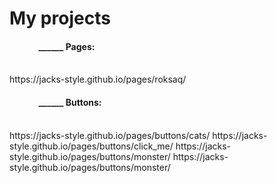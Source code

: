 # My projects

<h4>&nbsp;&nbsp;&nbsp;&nbsp;&nbsp;&nbsp;&nbsp;&nbsp;&nbsp;&nbsp;&nbsp;&nbsp;&nbsp;&nbsp;______ Pages:</h4> <br/>
  https://jacks-style.github.io/pages/roksaq/ 
  
  
  <h4>&nbsp;&nbsp;&nbsp;&nbsp;&nbsp;&nbsp;&nbsp;&nbsp;&nbsp;&nbsp;&nbsp;&nbsp;&nbsp;&nbsp;______ Buttons:</h4> <br/>
  https://jacks-style.github.io/pages/buttons/cats/ 
  https://jacks-style.github.io/pages/buttons/click_me/ 
  https://jacks-style.github.io/pages/buttons/monster/ 
  https://jacks-style.github.io/pages/buttons/monster/ 
  
